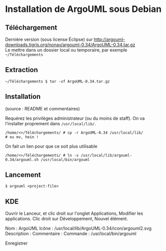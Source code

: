 Installation de ArgoUML sous Debian
===================================

Téléchargement
--------------

Dernière version (sous license Éclipse) sur http://argouml-downloads.tigris.org/nonav/argouml-0.34/ArgoUML-0.34.tar.gz  
Le mettre dans un dossier local ou temporaire, par exemple `~/Téléchargements`

Extraction
----------

    ~/Téléchargements $ tar -xf ArgoUML-0.34.tar.gz

Installation
------------

(source : README et commentaires)

Requérez les privilèges administrateur (ou du moins de staff). On va l'installer proprement dans `/usr/local/lib/`.

    /home/<>/Téléchargements/ # cp -r ArgoUML-0.34 /usr/local/lib/           # ou mv, hein !

On fait un lien pour que ce soit plus utilisable

    /home/<>/Téléchargements/ # ln -s /usr/local/lib/argouml-0.34/argouml.sh /usr/local/bin/argouml

Lancement
---------

    $ argouml <project-file>

KDE
---

Ouvrir le Lanceur, et clic droit sur l'onglet Applications, Modifier les applications.
Clic droit sur Développement, Nouvel élément.

Nom :	        ArgoUML
Icône :		/usr/local/lib/ArgoUML-0.34/icon/argouml2.svg
Description :
Commentaire :
Commande :	/usr/local/bin/argouml

Enregistrer
